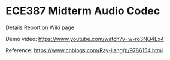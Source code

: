 # ECE387 Midterm Audio Codec

Details Report on Wiki page

Demo video: https://www.youtube.com/watch?v=w-ro3NQ4Ex4

Reference: https://www.cnblogs.com/Ray-liang/p/9786154.html
